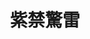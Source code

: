 ---
title:          紫禁驚雷
slug:           tlatoas

names:
  english:      The Life and Times of a Sentinel
  previous:     大內侍衞
genre:          清裝
episodes:       26
broadcast:
  start:        2011-07-25
  end:          2011-08-26
producer:       梁材遠
starring:       馬浚偉、馬國明、陳國邦、<mark>李施嬅</mark>、唐詩詠、姚子羚、程可為、麥長青

synopsis:       武功高強的聶多寶（馬浚偉）一心為民請命，投考御前侍衛，效命於裕親王福全（馬國明），兩人在宮中建立了一份深厚的手足情，福全更推薦多寶出任三弟康熙皇帝（陳國邦）的近身侍衛，多寶之滿腔熱誠，卻發現宮內雲譎波詭，人人勾心鬥角，福全更包藏禍心，圖謀驚世陰謀，而心上人卓紫凝（李施嬅）竟然捲入後宮權力鬥爭，身邊人時敵時友撲朔迷離，多寶惟有孤軍上陣，展開連場暗戰。
characters:
  -
    fullname:     卓紫凝
    altname:      愛新覺羅·端敏
    age:          25
    identity:     「百喜堂」少東主
    appearance:   2-26
    personality:  大家閨秀，談吐大方，年紀雖小，卻代父親掌管家業。雖然有時會有小姐脾性，但其實心地善良；為人擇善固執，是性情中人，對樹棠甚為孝順。
    background:   出身大戶人家，父親為富甲一方，大藥行百喜堂之老闆卓樹棠；紫凝因自小喪母關係，被樹棠過於溺愛，養成千金小姐脾氣，但在人前則身為大家閨秀，知書識禮，及後為父親掌管家業。
    happenings:   紫凝在一次意外中結識多寶，紫凝起初誤會多寶乃登徒之輩，對其留下壞印象，及後紫凝得悉多寶仗義性格，對其另眼相看，並與多寶互生情愫。<br>百喜堂因康熙字典事件被封，紫凝始知樹棠身份，自己更非樹棠所出。樹棠指多寶已是御前侍衛，希望紫凝從多寶身上探取宮中機密，紫凝掙扎，最終答允，多寶被蒙在鼓裡。紫凝於是到多寶雙親開設的常滿樓幫忙，趁機從多寶身上收集宮中情報。但紫凝與多寶相處愈久，愈為利用多寶感到歉疚。<br>時康熙知道五皇爺常寧掛念失蹤了的端敏格格，命多寶訪查端敏下落，多寶追查下，發覺紫凝似就是端敏。紫凝冒充端敏隨多寶入宮，康熙、福全、常寧對她親厚，惟孝莊對她仍有懷疑，令紫凝步步為營。多寶不知紫凝入宮另有目的，只覺紫凝對自己冷淡，誤會紫凝貴為格格身份，已經不會再喜歡一個小小御前侍衛，紫凝心底難過，但又不能說出真相，只好忍耐。<br>康熙南巡時遭刺客行刺，事敗。多寶奉命徹查行刺事件，竟發覺紫凝身份確有可疑，正不知如何是好；此時孝莊已派人捉拿紫凝，要驗證紫凝是否真是端敏，紫凝只覺大禍將至……
---